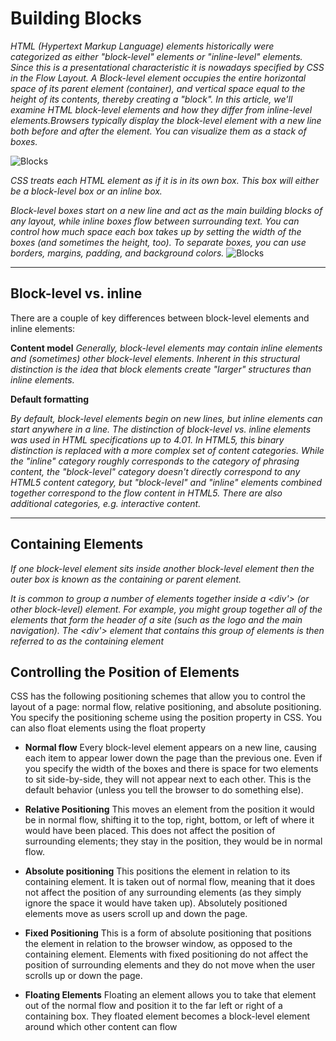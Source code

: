 # Building Blocks

_HTML (Hypertext Markup Language) elements historically were categorized as either "block-level" elements or "inline-level" elements. Since this is a presentational characteristic it is nowadays specified by CSS in the Flow Layout. A Block-level element occupies the entire horizontal space of its parent element (container), and vertical space equal to the height of its contents, thereby creating a "block". In this article, we'll examine HTML block-level elements and how they differ from inline-level elements.Browsers typically display the block-level element with a new line both before and after the element. You can visualize them as a stack of boxes._

![Blocks](https://encrypted-tbn0.gstatic.com/images?q=tbn:ANd9GcQb1NALg7H8cu9tBzhPdU0JT1HYzR15h2ELr7M7OcOadJVQQxcg9iSFXuKP-aGSmUGK-tQ&usqp=CAU)

_CSS treats each HTML element as if it is in its own box. This box will either be a block-level box or an inline box._

_Block-level boxes start on a new line and act as the main building blocks of any layout, while inline boxes flow between surrounding text. You can control how much space each box takes up by setting the width of the boxes (and sometimes the height, too). To separate boxes, you can use borders, margins, padding, and background colors._
![Blocks](https://encrypted-tbn0.gstatic.com/images?q=tbn:ANd9GcSJyKrvBdeXSWlVbTI2hBgtmPooSgkKRgL2-jBPdSLlyjw_wa0ZZWb1dJ5gXpYlQUGWdc0&usqp=CAU)
***


## Block-level vs. inline
There are a couple of key differences between block-level elements and inline elements:

**Content model**
_Generally, block-level elements may contain inline elements and (sometimes) other block-level elements. Inherent in this structural distinction is the idea that block elements create "larger" structures than inline elements._

**Default formatting**

_By default, block-level elements begin on new lines, but inline elements can start anywhere in a line._
_The distinction of block-level vs. inline elements was used in HTML specifications up to 4.01. In HTML5, this binary distinction is replaced with a more complex set of content categories. While the "inline" category roughly corresponds to the category of phrasing content, the "block-level" category doesn't directly correspond to any HTML5 content category, but "block-level" and "inline" elements combined together correspond to the flow content in HTML5. There are also additional categories, e.g. interactive content._

***
## Containing Elements

_If one block-level element sits inside another block-level element then the outer box is known as the containing or parent element._

_It is common to group a number of elements together inside a <div'>_
_(or other block-level) element. For example, you might group_ _together  all of the elements that form the header of a site (such as the logo and the main navigation). The <div'> element that contains this group of elements is then referred to as the containing element_

## Controlling the Position of Elements

CSS has the following positioning schemes that allow you to control the layout of a page: normal flow, relative positioning, and absolute
positioning. You specify the positioning scheme using the position property in CSS. You can also float elements using the float property

* **Normal flow**
Every block-level element appears on a new line, causing each item to appear lower down the page than the previous one. Even if you specify the width of the boxes and there is space for two elements to sit side-by-side, they will not appear next to each other. This is the default behavior (unless you tell the browser to do something else).

* **Relative Positioning**
This moves an element from the position it would be in normal flow, shifting it to the top, right, bottom, or left of where it would have been placed. This does not affect the position of surrounding elements; they stay in the position, they would be in normal flow.
* **Absolute positioning**
This positions the element in relation to its containing element. It is taken out of normal flow, meaning that it does not affect the position
of any surrounding elements (as they simply ignore the space it would have taken up). Absolutely positioned elements move as users scroll up and down the page.
* **Fixed Positioning**
This is a form of absolute positioning that positions the element in relation to the browser window, as opposed to the containing element. Elements with fixed positioning do not affect the position of
surrounding elements and they do not move when the user scrolls up or down the page.
* **Floating Elements**
Floating an element allows you to take that element out of the normal flow and position it to the far left or right of a containing box. They floated element becomes a block-level element around which other content can flow